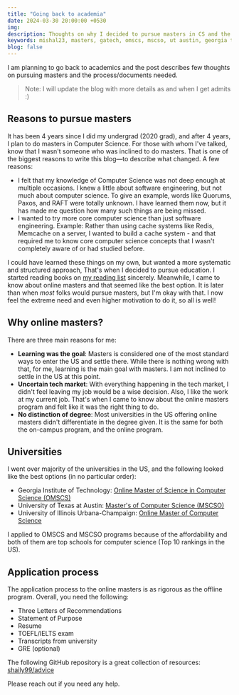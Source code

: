 ```yaml
---
title: "Going back to academia"
date: 2024-03-30 20:00:00 +0530
img:
description: Thoughts on why I decided to pursue masters in CS and the application process
keywords: mishal23, masters, gatech, omscs, mscso, ut austin, georgia tech, cs
blog: false
---
```


I am planning to go back to academics and the post describes few thoughts on pursuing masters and the process/documents needed.

> Note: I will update the blog with more details as and when I get admits :)

## Reasons to pursue masters

It has been 4 years since I did my undergrad (2020 grad), and after 4 years, I plan to do masters in Computer Science. For those with whom I've talked, know that I wasn't someone who was inclined to do masters. That is one of the biggest reasons to write this blog—to describe what changed. A few reasons:

- I felt that my knowledge of Computer Science was not deep enough at multiple occasions. I knew a little about software engineering, but not much about computer science. To give an example, words like Quorums, Paxos, and RAFT were totally unknown. I have learned them now, but it has made me question how many such things are being missed.
- I wanted to try more core computer science than just software engineering. Example: Rather than using cache systems like Redis, Memcache on a server, I wanted to build a cache system - and that required me to know core computer science concepts that I wasn't completely aware of or had studied before.

I could have learned these things on my own, but wanted a more systematic and structured approach, That's when I decided to pursue education. I started reading books on [my reading list](/my-reading-list) sincerely. Meanwhile, I came to know about online masters and that seemed like the best option. It is later than when _most_ folks would pursue masters, but I'm okay with that. I now feel the extreme need and even higher motivation to do it, so all is well!

## Why online masters?

There are three main reasons for me:

- **Learning was the goal**: Masters is considered one of the most standard ways to enter the US and settle there. While there is nothing wrong with that, for me, learning is the main goal with masters. I am not inclined to settle in the US at this point.
- **Uncertain tech market**: With everything happening in the tech market, I didn't feel leaving my job would be a wise decision. Also, I like the work at my current job. That's when I came to know about the online masters program and felt like it was the right thing to do.
- **No distinction of degree**: Most universities in the US offering online masters didn't differentiate in the degree given. It is the same for both the on-campus program, and the online program.

## Universities

I went over majority of the universities in the US, and the following looked like the best options (in no particular order):

- Georgia Institute of Technology: [Online Master of Science in Computer Science (OMSCS)](https://omscs.gatech.edu/)
- University of Texas at Austin: [Master's of Computer Science (MSCSO)](https://cdso.utexas.edu/mscs)
- University of Illinois Urbana-Champaign: [Online Master of Computer Science](https://cs.illinois.edu/academics/graduate/professional-mcs/online-master-computer-science)

I applied to OMSCS and MSCSO programs because of the affordability and both of them are top schools for computer science (Top 10 rankings in the US).

## Application process

The application process to the online masters is as rigorous as the offline program. Overall, you need the following:

- Three Letters of Recommendations
- Statement of Purpose
- Resume
- TOEFL/IELTS exam
- Transcripts from university
- GRE (optional)

The following GitHub repository is a great collection of resources: [shaily99/advice](https://github.com/shaily99/advice)

Please reach out if you need any help.

